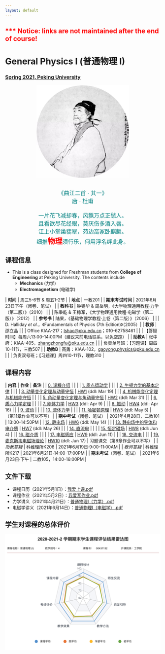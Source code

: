 ```yaml
---
layout: default
---
```


<style>
table {
  font-family: arial, sans-serif;
  border-collapse: collapse;
  width: 100%;
}

td, th {
  border: 1px solid #dddddd;
  text-align: left;
  padding: 8px;
}

tr:nth-child(odd) {
  background-color: #dddddd;
}
</style>


<h2>
<font color="red">
*** Notice: links are not maintained after the end of course! 
</font>
</h2>

# <b>General Physics I (普通物理 I)</b>

### <u>Spring 2021, Peking University</u>

<div style="display: flex; justify-content: center;">
<img src="../phy20/dufu.jpeg" width="300" height="300">
</div>

<p align="center">
<font color="teal" size="4">
<br> 《曲江二首 · 其一》<br>
唐 · 杜甫 <br>
<br>
一片花飞减却春，风飘万点正愁人。 <br>
且看欲尽花经眼，莫厌伤多酒入唇。 <br>
江上小堂巢翡翠，苑边高冢卧麒麟。 <br>
细推<font color="red" size="5"><b>物理</b></font>须行乐，何用浮名绊此身。 <br>
</font>
</p>

## 课程信息

- This is a class designed for Freshman students from <b>College of Engineering</b> at Peking University. The contents include
  - **Mechanics** (力学)
  - **Electromagnetism** (电磁学)

| **时间** | 周三5-6节 & 周五1-2节 |
| **地点** | 一教201 |
| **期末考试时间** | 2021年6月23日下午（闭卷、笔试） |
| **教科书** | 钟锡华 & 周岳明，《大学物理通用教程·力学（第二版）》（2010） |
| | 陈秉乾 & 王稼军，《大学物理通用教程·电磁学（第二版）》（2012） |
| **参考书** | 陆果，《基础物理学教程·上卷（第二版）》（2006） |
| | D. Halliday *et al.*，《Fundamentals of Physics (7th Edition)》（2005）|
| **教师** | 邵立晶 | 
| | Office KIAA-217；lshao@pku.edu.cn；010-62758461 | 
| | 【答疑时间】每周六13:00-14:00PM（建议来前电话联系，以免空跑） | 
| **助教A** | 张中府：KIAA-405，zhangzhongfu@pku.edu.cn |
| | 负责单号班；【习题课】周四10-11节，三教507 |
| **助教B** | 高勇：KIAA-102，gaoyong.physics@pku.edu.cn |
| | 负责双号班；【习题课】周四10-11节，理教310 |

<p></p>

## 课程内容

| **内容** | **作业** | **备注** |
| [0. 课程介绍](https://disk.pku.edu.cn/link/C43F352A4E7B0B3CCB9CEE8840A1E1C8) | | |
| [1. 质点运动学](https://disk.pku.edu.cn/link/C43F352A4E7B0B3CCB9CEE8840A1E1C8) | | |
| [2. 牛顿力学的基本定律](https://disk.pku.edu.cn/link/C43F352A4E7B0B3CCB9CEE8840A1E1C8) | | |
| [3. 动量变化定理与动量守恒](https://disk.pku.edu.cn/link/C43F352A4E7B0B3CCB9CEE8840A1E1C8) | [HW1](https://disk.pku.edu.cn/link/C43F352A4E7B0B3CCB9CEE8840A1E1C8) (ddl: Mar 19) |  |
| [4. 机械能变化定理与机械能守恒](https://disk.pku.edu.cn/link/C43F352A4E7B0B3CCB9CEE8840A1E1C8) | | |
| [5. 角动量变化定理与角动量守恒](https://disk.pku.edu.cn/link/C43F352A4E7B0B3CCB9CEE8840A1E1C8) | [HW2](https://disk.pku.edu.cn/link/C43F352A4E7B0B3CCB9CEE8840A1E1C8) (ddl: Mar 31) |  |
| [6. 质心力学定理](https://disk.pku.edu.cn/link/C43F352A4E7B0B3CCB9CEE8840A1E1C8) | | |
| [7. 刚体力学](https://disk.pku.edu.cn/link/C43F352A4E7B0B3CCB9CEE8840A1E1C8) | [HW3](https://disk.pku.edu.cn/link/C43F352A4E7B0B3CCB9CEE8840A1E1C8) (ddl: Apr 9) |  |
| [8. 振动](https://disk.pku.edu.cn/link/C43F352A4E7B0B3CCB9CEE8840A1E1C8) | [HW4](https://disk.pku.edu.cn/link/C43F352A4E7B0B3CCB9CEE8840A1E1C8) (ddl: Apr 16) |  |
| [9. 波动](https://disk.pku.edu.cn/link/C43F352A4E7B0B3CCB9CEE8840A1E1C8) | |  |
| [10. 流体力学](https://disk.pku.edu.cn/link/C43F352A4E7B0B3CCB9CEE8840A1E1C8) | | |
| [11. 哈密顿原理](https://disk.pku.edu.cn/link/C43F352A4E7B0B3CCB9CEE8840A1E1C8) | [HW5](https://disk.pku.edu.cn/link/C43F352A4E7B0B3CCB9CEE8840A1E1C8) (ddl: May 5) | （第11章作业可以不写） |
| **期中考试**（闭卷、笔试） | 2021年4月28日，二教101 | 13:00-14:50PM |
| [12. 静电场](https://disk.pku.edu.cn/link/C43F352A4E7B0B3CCB9CEE8840A1E1C8) |  [HW6](https://disk.pku.edu.cn/link/C43F352A4E7B0B3CCB9CEE8840A1E1C8) (ddl: May 14)  | |
| [13. 静电场中的导体和电介质](https://disk.pku.edu.cn/link/C43F352A4E7B0B3CCB9CEE8840A1E1C8) | [HW7](https://disk.pku.edu.cn/link/C43F352A4E7B0B3CCB9CEE8840A1E1C8) (ddl: May 26) |  |
| [14. 直流电](https://disk.pku.edu.cn/link/C43F352A4E7B0B3CCB9CEE8840A1E1C8) |  |  |
| [15. 恒定磁场](https://disk.pku.edu.cn/link/C43F352A4E7B0B3CCB9CEE8840A1E1C8) | [HW8](https://disk.pku.edu.cn/link/C43F352A4E7B0B3CCB9CEE8840A1E1C8) (ddl: Jun 4) | |
| [16. 磁介质](https://disk.pku.edu.cn/link/C43F352A4E7B0B3CCB9CEE8840A1E1C8) |  |  |
| [17. 电磁感应](https://disk.pku.edu.cn/link/C43F352A4E7B0B3CCB9CEE8840A1E1C8) | [HW9](https://disk.pku.edu.cn/link/C43F352A4E7B0B3CCB9CEE8840A1E1C8) (ddl: Jun 11) | |
| [18. 交流电](https://disk.pku.edu.cn/link/C43F352A4E7B0B3CCB9CEE8840A1E1C8) | | |
| [19. 麦克斯韦电磁场理论](https://disk.pku.edu.cn/link/C43F352A4E7B0B3CCB9CEE8840A1E1C8) | [HW10](https://disk.pku.edu.cn/link/C43F352A4E7B0B3CCB9CEE8840A1E1C8) (ddl: Jun 17) | 习题课交（第8章作业可以不写） |
| *助教答疑* | 科维理所K208 | 2021年6月19日·9:00-11:00AM |
| *教师答疑* | 科维理所K217 | 2021年6月21日·14:00-17:00PM |
| **期末考试**（闭卷、笔试） | 2021年6月23日·下午 | 二教105，14:00-16:00PM |

<p></p>

## 文件下载

- 课程日历（2021年5月1日）：[我爱上课.pdf](https://disk.pku.edu.cn/link/C43F352A4E7B0B3CCB9CEE8840A1E1C8)
- 课程作业（2021年5月2日）：[我爱写作业.pdf](https://disk.pku.edu.cn/link/C43F352A4E7B0B3CCB9CEE8840A1E1C8)
- 力学讲义（2021年4月21日）：[普通物理I（力学）.pdf](https://disk.pku.edu.cn/link/C43F352A4E7B0B3CCB9CEE8840A1E1C8)
- 电磁学讲义（2021年6月14日）：[普通物理I（电磁学）.pdf](https://disk.pku.edu.cn/link/C43F352A4E7B0B3CCB9CEE8840A1E1C8)

<p></p>

## 学生对课程的总体评价

<div style="display: flex; justify-content: center;">
<img src="phy21_score.png" width="880">
</div>


<script type="text/x-mathjax-config">
  MathJax.Hub.Config({
    tex2jax: {
      inlineMath: [ ['$','$'] ],
      processEscapes: true
    }
  });
</script>
<script type="text/javascript" src="https://cdn.mathjax.org/mathjax/latest/MathJax.js?config=TeX-AMS-MML_HTMLorMML">
</script>

